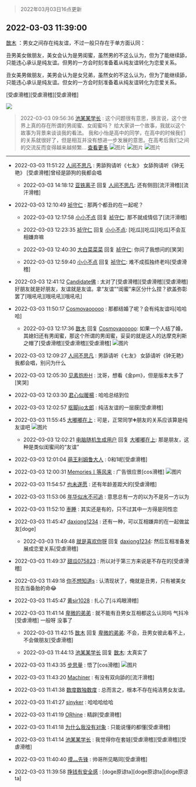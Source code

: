 > 2022年03月03日16点更新
<link rel="stylesheet" href="https://cdn.jsdelivr.net/gh/taotie6/sampleJSON@main/css/photo_show.css">
<meta name="referrer" content="no-referrer" />


 ## 2022-03-03 11:39:00 

 [㪚木](https://www.coolapk.com/feed/33958460?shareKey=YjZkNzFiMTY3MWE0NjIyMDNkZGM~) ：男女之间存在纯友谊，不过一般只存在于单方面认同：

丑男美女做朋友，美女会认为是男闺蜜，虽然男的不这么认为，但为了能继续舔，只能违心承认是纯友谊。但男的一方会时刻准备着从纯友谊转化为恋爱关系。

丑女美男做朋友，美男会认为是女兄弟，虽然女的不这么认为，但为了能继续舔<!--break-->，只能违心承认是纯友谊。但女的一方会时刻准备着从纯友谊转化为恋爱关系。

[受虐滑稽][受虐滑稽][受虐滑稽] 

<div class="album">
<img class="img-item" src="https://image.coolapk.com/feed/2018/1217/07/1081091_1545003920_5732@216x196.gif" />
</div>

> 2022-03-03 09:56:36 
> [池某某学长](https://www.coolapk.com/feed/33955901?shareKey=YjEzZGM3NWFmNGQwNjIyMDNkZGM~) : 这个问题很有意思，换言说，这个世界上真的存在所谓的男闺蜜、女闺蜜吗？  给大家讲一个故事，我就以这个故事为背景来谈谈我的看法。  我和小怡是高中的同学，在高中的时候我们的关系就很好了，但是相互并没有想进一步发展的意思。在高考后我们之间的交流反而变得越来越频繁... <a href="">查看更多</a> 
![图片](https://image.coolapk.com/feed/2022/0303/09/3507299_cdde67ad_2595_0141_756@960x960.jpeg)
![图片](https://image.coolapk.com/feed/2022/0303/09/3507299_f9549337_2595_0148_326@720x932.jpeg)
![图片](https://image.coolapk.com/feed/2022/0303/09/3507299_0d57c483_2595_0157_639@960x960.jpeg)

 ------- 

- 2022-03-03 11:51:22 [人间不思凡](uid=2080265) : 男舔狗请听《七友》
女舔狗请听《钟无艳》
[受虐滑稽]曾经是舔狗的我都会唱 

    - 2022-03-03 14:18:12 [亚铁离子](uid=2220712) 回复 [人间不思凡](uid=2080265): 还有侧田[流汗滑稽][流汗滑稽] 

- 2022-03-03 12:10:49 [祯守仁](uid=2277897) : 那两个都丑的在一起呢？ 

    - 2022-03-03 12:17:58 [小小不点](uid=911965) 回复 [祯守仁](uid=2277897): 那不就成情侣了[流汗滑稽] 

    - 2022-03-03 12:23:35 [祯守仁](uid=2277897) 回复 [小小不点](uid=911965): [吃瓜][吃瓜][吃瓜]不会互相嫌弃嘛 

    - 2022-03-03 12:40:30 [大白菜菜菜](uid=2081020) 回复 [祯守仁](uid=2277897): 你问了我想问的[笑哭] 

    - 2022-03-03 12:59:40 [小小不点](uid=911965) 回复 [祯守仁](uid=2277897): 难不成孤独终老吗[受虐滑稽] 

- 2022-03-03 12:41:12 [Candidate佛](uid=3984473) : 太对了[受虐滑稽][受虐滑稽][受虐滑稽]
好朋友就是好朋友，友谊就是友谊。拿“友谊”“闺蜜”来区分什么捏？欲盖弥彰罢了[哦吼吼][哦吼吼][哦吼吼] 

- 2022-03-03 11:50:17 [Cosmovaooooo](uid=14594008) : 那都结婚了呢？会有纯友谊吗[哈哈哈] 

    - 2022-03-03 12:17:36 [㪚木](uid=1081091) 回复 [Cosmovaooooo](uid=14594008): 如果一个人结了婚，其媳妇还有男闺蜜，那这个所谓的男闺蜜，妥妥的就是这人的达摩克利斯之帽了[受虐滑稽][受虐滑稽][受虐滑稽] ![图片](https://image.coolapk.com/feed/2019/0413/16/1081091_1555142521_7936@327x186.gif)

- 2022-03-03 12:09:27 [人间不思凡](uid=2080265) : 男舔请听《七友》
女舔请听《钟无艳》
我都会唱，别问为什么 

- 2022-03-03 12:05:30 [见素抱朴H](uid=1014158) : 沈哥，想看《金pm》，但是版本太多了[笑哭] 

- 2022-03-03 12:03:30 [君心似暖楊](uid=3303409) : 哈哈总结到位 

- 2022-03-03 12:02:57 [抠脚jio太郎](uid=3743725) : 纯洁友谊的一层膜[受虐滑稽] 

- 2022-03-03 11:55:45 [大嘟嘟在上](uid=4316956) : 可是，正常同学➕朋友的关系应该算是纯友谊吧 ![图片](https://image.coolapk.com/feed/2022/0303/11/4316956_fb5e68ab_9744_0813_772@1080x1077.jpeg)

    - 2022-03-03 12:02:21 [电脑随机生成用户](uid=3434469) 回复 [大嘟嘟在上](uid=4316956): 那是朋友，这种是类似闺蜜间的“友谊” 

- 2022-03-03 12:01:04 [萌王利姆鲁大人](uid=4048495) : 0和1呢[受虐滑稽] 

- 2022-03-03 12:00:31 [Memories丨等风来](uid=3067097) : 广告很应景[cos滑稽] ![图片](https://image.coolapk.com/feed/2022/0303/12/3067097_3267d6a0_0030_64_20@1440x3040.jpeg)

- 2022-03-03 11:54:57 [也未遂愿](uid=3056500) : 还有年龄差距大的[受虐滑稽] 

- 2022-03-03 11:53:06 [年华似水不可追](uid=625421) : 意思总有一方的以为不是另一方以为 

- 2022-03-03 11:52:10 [栆睡](uid=2246713) : 其实还是有的，只不过其中一方得是同性恋 

- 2022-03-03 11:45:47 [daxiong1234](uid=293333) : 还有一种，可以互相嫌弃的在一起做盆友[doge] 

    - 2022-03-03 11:49:48 [就是喜欢你呀](uid=1488711) 回复 [daxiong1234](uid=293333): 然后互相准备发展成恋爱关系[受虐滑稽] 

- 2022-03-03 11:49:37 [甜瓜075823](uid=3807071) : 所以对于第三方来说是不存在的[受虐滑稽] 

- 2022-03-03 11:49:18 [你不想知道s](uid=2029248) : 认清现状了，俺就是丑男，只有被美女拉去当备胎的命😂 

- 2022-03-03 11:45:47 [黄sir1028](uid=905870) : 扎心了[斗鸡眼滑稽] 

- 2022-03-03 11:41:14 [卑微的弟弟](uid=2993985) : 就不能有丑男女互相都这么认同吗 气抖冷[受虐滑稽] 一般呀 没事了 

    - 2022-03-03 11:42:15 [㪚木](uid=1081091) 回复 [卑微的弟弟](uid=2993985): 不会，丑男女彼此看不上，不会做朋友[受虐滑稽] 

    - 2022-03-03 11:44:13 [池某某学长](uid=3507299) 回复 [㪚木](uid=1081091): 太真实了 

- 2022-03-03 11:43:35 [步思量](uid=1687620) : 悟了[cos滑稽] ![图片](https://image.coolapk.com/feed/2020/0606/14/1081091_dc52c560_5639_0657@300x300.gif)

- 2022-03-03 11:43:20 [Machiner](uid=3114536) : 有没有双向舔的[流汗滑稽] 

- 2022-03-03 11:41:38 [数度数独数度](uid=1649918) : 总而言之，根本不存在纯洁男女友谊。 

- 2022-03-03 11:41:27 [sinyker](uid=684334) : 哈哈哈给哈 

- 2022-03-03 11:41:19 [ORhine](uid=3247844) : 精辟[受虐滑稽] 

- 2022-03-03 11:41:18 [为什么我没有对象](uid=2236988) : 只能说懂的都懂[受虐滑稽] 

- 2022-03-03 11:41:14 [池某某学长](uid=3507299) : 我觉得你在套娃[受虐滑稽][受虐滑稽][受虐滑稽] 

- 2022-03-03 11:40:40 [摸灬先锋](uid=1006954) : 帅哥所见略同[受虐滑稽] 

- 2022-03-03 11:39:58 [挣钱有安全感](uid=1355663) : [doge原谅ta][doge原谅ta][doge原谅ta] 

